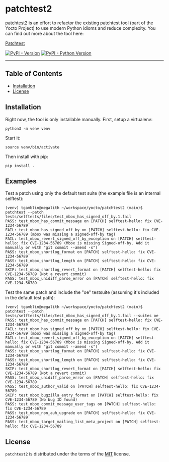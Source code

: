 # patchtest2

patchtest2 is an effort to refactor the existing patchtest tool (part of
the Yocto Project) to use modern Python idioms and reduce complexity.
You can find out more about the tool here:

[Patchtest](https://wiki.yoctoproject.org/wiki/Patchtest)

[![PyPI - Version](https://img.shields.io/pypi/v/patchtest2.svg)](https://pypi.org/project/patchtest2)
[![PyPI - Python Version](https://img.shields.io/pypi/pyversions/patchtest2.svg)](https://pypi.org/project/patchtest2)

-----

## Table of Contents

- [Installation](#installation)
- [License](#license)

## Installation

Right now, the tool is only installable manually. First, setup a
virtualenv:

```console
python3 -m venv venv
```

Start it:

```console
source venv/bin/activate
```

Then install with pip:

```console
pip install .
```

## Examples

Test a patch using only the default test suite (the example file is an internal
selftest):

```console
(venv) tgamblin@megalith ~/workspace/yocto/patchtest2 (main)$ patchtest --patch tests/selftests/files/test_mbox_has_signed_off_by.1.fail
PASS: test_mbox_has_commit_message on [PATCH] selftest-hello: fix CVE-1234-56789
FAIL: test_mbox_has_signed_off_by on [PATCH] selftest-hello: fix CVE-1234-56789 (mbox was missing a signed-off-by tag)
FAIL: test_mbox_revert_signed_off_by_exception on [PATCH] selftest-hello: fix CVE-1234-56789 (Mbox is missing Signed-off-by. Add it manually or with "git commit --amend -s")
PASS: test_mbox_shortlog_format on [PATCH] selftest-hello: fix CVE-1234-56789
PASS: test_mbox_shortlog_length on [PATCH] selftest-hello: fix CVE-1234-56789
SKIP: test_mbox_shortlog_revert_format on [PATCH] selftest-hello: fix CVE-1234-56789 (Not a revert commit)
PASS: test_mbox_unidiff_parse_error on [PATCH] selftest-hello: fix CVE-1234-56789
```

Test the same patch and include the "oe" testsuite (assuming it's included in
the default test path):

```console
(venv) tgamblin@megalith ~/workspace/yocto/patchtest2 (main)$ patchtest --patch tests/selftests/files/test_mbox_has_signed_off_by.1.fail --suites oe
PASS: test_mbox_has_commit_message on [PATCH] selftest-hello: fix CVE-1234-56789
FAIL: test_mbox_has_signed_off_by on [PATCH] selftest-hello: fix CVE-1234-56789 (mbox was missing a signed-off-by tag)
FAIL: test_mbox_revert_signed_off_by_exception on [PATCH] selftest-hello: fix CVE-1234-56789 (Mbox is missing Signed-off-by. Add it manually or with "git commit --amend -s")
PASS: test_mbox_shortlog_format on [PATCH] selftest-hello: fix CVE-1234-56789
PASS: test_mbox_shortlog_length on [PATCH] selftest-hello: fix CVE-1234-56789
SKIP: test_mbox_shortlog_revert_format on [PATCH] selftest-hello: fix CVE-1234-56789 (Not a revert commit)
PASS: test_mbox_unidiff_parse_error on [PATCH] selftest-hello: fix CVE-1234-56789
PASS: test_mbox_author_valid on [PATCH] selftest-hello: fix CVE-1234-56789
SKIP: test_mbox_bugzilla_entry_format on [PATCH] selftest-hello: fix CVE-1234-56789 (No bug ID found)
PASS: test_mbox_commit_message_user_tags on [PATCH] selftest-hello: fix CVE-1234-56789
PASS: test_mbox_non_auh_upgrade on [PATCH] selftest-hello: fix CVE-1234-56789
PASS: test_mbox_target_mailing_list_meta_project on [PATCH] selftest-hello: fix CVE-1234-56789
```

## License

`patchtest2` is distributed under the terms of the [MIT](https://spdx.org/licenses/MIT.html) license.
